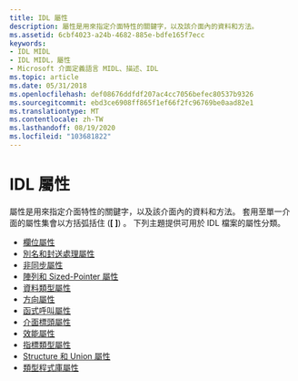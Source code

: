 ```yaml
---
title: IDL 屬性
description: 屬性是用來指定介面特性的關鍵字，以及該介面內的資料和方法。
ms.assetid: 6cbf4023-a24b-4682-885e-bdfe165f7ecc
keywords:
- IDL MIDL
- IDL MIDL，屬性
- Microsoft 介面定義語言 MIDL、描述、IDL
ms.topic: article
ms.date: 05/31/2018
ms.openlocfilehash: def08676ddfdf207ac4cc7056befec80537b9326
ms.sourcegitcommit: ebd3ce6908ff865f1ef66f2fc96769be0aad82e1
ms.translationtype: MT
ms.contentlocale: zh-TW
ms.lasthandoff: 08/19/2020
ms.locfileid: "103681822"
---
```

# <a name="idl-attributes"></a>IDL 屬性

屬性是用來指定介面特性的關鍵字，以及該介面內的資料和方法。 套用至單一介面的屬性集會以方括弧括住 (**\[ \]**) 。 下列主題提供可用於 IDL 檔案的屬性分類。

-   [欄位屬性](/windows/desktop/Rpc/field-attributes)
-   [別名和封送處理屬性](aliasing-and-marshaling-attributes.md)
-   [非同步屬性](asynchronous-attributes.md)
-   [陣列和 Sized-Pointer 屬性](array-and-sized-pointer-attributes.md)
-   [資料類型屬性](data-type-attributes.md)
-   [方向屬性](directional-attributes.md)
-   [函式呼叫屬性](function-call-attributes.md)
-   [介面標頭屬性](interface-header-attributes.md)
-   [效能屬性](performance-attributes.md)
-   [指標類型屬性](pointer-type-attributes.md)
-   [Structure 和 Union 屬性](structure-and-union-attributes.md)
-   [類型程式庫屬性](type-library-attributes.md)

 

 